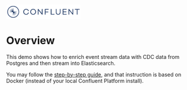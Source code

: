 <img src=../images/confluent-logo-300-2.png alt="Confluent, Inc." width="200">

# Overview

This demo shows how to enrich event stream data with CDC data from Postgres and then stream into Elasticsearch.

You may follow the [step-by-step guide](postgres-debezium-ksql-elasticsearch-docker-short.adoc), and that instruction is based on Docker (instead of your local Confluent Platform install).
